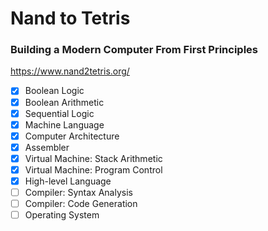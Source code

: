 # Nand to Tetris

### Building a Modern Computer From First Principles

https://www.nand2tetris.org/

- [x] Boolean Logic
- [x] Boolean Arithmetic
- [x] Sequential Logic
- [x] Machine Language
- [x] Computer Architecture
- [x] Assembler
- [x] Virtual Machine: Stack Arithmetic
- [x] Virtual Machine: Program Control
- [x] High-level Language
- [ ] Compiler: Syntax Analysis
- [ ] Compiler: Code Generation
- [ ] Operating System
